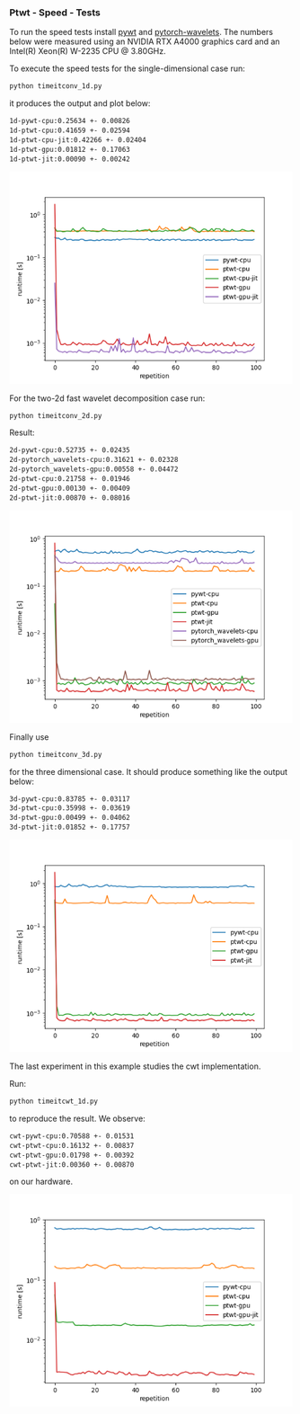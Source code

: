 ### Ptwt - Speed - Tests

To run the speed tests install [pywt](https://pywavelets.readthedocs.io/en/latest/install.html)
and [pytorch-wavelets](https://github.com/fbcotter/pytorch_wavelets).
The numbers below were measured using an NVIDIA RTX A4000 graphics card and an Intel(R) Xeon(R) W-2235 CPU @ 3.80GHz.

To execute the speed tests for the single-dimensional case run:
```bash
python timeitconv_1d.py
```
it produces the output and plot below:

```bash
1d-pywt-cpu:0.25634 +- 0.00826
1d-ptwt-cpu:0.41659 +- 0.02594
1d-ptwt-cpu-jit:0.42266 +- 0.02404
1d-ptwt-gpu:0.01812 +- 0.17063
1d-ptwt-jit:0.00090 +- 0.00242
```

![1d-speed](figs/dim1.png)

For the two-2d fast wavelet decomposition case run:
```bash
python timeitconv_2d.py
```
Result:
```bash
2d-pywt-cpu:0.52735 +- 0.02435
2d-pytorch_wavelets-cpu:0.31621 +- 0.02328
2d-pytorch_wavelets-gpu:0.00558 +- 0.04472
2d-ptwt-cpu:0.21758 +- 0.01946
2d-ptwt-gpu:0.00130 +- 0.00409
2d-ptwt-jit:0.00870 +- 0.08016
```


![2d-speed](figs/dim2.png)

Finally use
```bash
python timeitconv_3d.py
```
for the three dimensional case. It should produce something like the output below:

```bash
3d-pywt-cpu:0.83785 +- 0.03117
3d-ptwt-cpu:0.35998 +- 0.03619
3d-ptwt-gpu:0.00499 +- 0.04062
3d-ptwt-jit:0.01852 +- 0.17757
```

![3d-speed](figs/dim3.png)


The last experiment in this example studies the cwt implementation.

Run:

```bash
python timeitcwt_1d.py
```
to reproduce the result. We observe:

```bash
cwt-pywt-cpu:0.70588 +- 0.01531
cwt-ptwt-cpu:0.16132 +- 0.00837
cwt-ptwt-gpu:0.01798 +- 0.00392
cwt-ptwt-jit:0.00360 +- 0.00870
```
on our hardware.

![3d-speed](figs/cwt.png)
